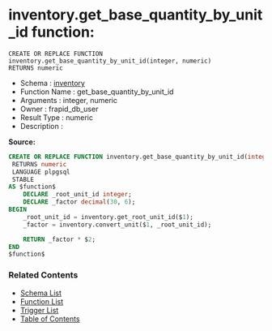# inventory.get_base_quantity_by_unit_id function:

```plpgsql
CREATE OR REPLACE FUNCTION inventory.get_base_quantity_by_unit_id(integer, numeric)
RETURNS numeric
```
* Schema : [inventory](../../schemas/inventory.md)
* Function Name : get_base_quantity_by_unit_id
* Arguments : integer, numeric
* Owner : frapid_db_user
* Result Type : numeric
* Description : 


**Source:**
```sql
CREATE OR REPLACE FUNCTION inventory.get_base_quantity_by_unit_id(integer, numeric)
 RETURNS numeric
 LANGUAGE plpgsql
 STABLE
AS $function$
	DECLARE _root_unit_id integer;
	DECLARE _factor decimal(30, 6);
BEGIN
    _root_unit_id = inventory.get_root_unit_id($1);
    _factor = inventory.convert_unit($1, _root_unit_id);

    RETURN _factor * $2;
END
$function$

```

### Related Contents
* [Schema List](../../schemas.md)
* [Function List](../../functions.md)
* [Trigger List](../../triggers.md)
* [Table of Contents](../../README.md)

